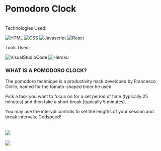 <h1>Pomodoro Clock</h1>
<br />
Technologies Used: 

![HTML](https://img.shields.io/badge/HTML-E34F26?style=for-the-badge&logo=html5&logoColor=white)
![CSS](https://img.shields.io/badge/CSS3-1572B6?style=for-the-badge&logo=css3&logoColor=white)
![Javascript](https://img.shields.io/badge/JavaScript-F7DF1E?style=for-the-badge&logo=javascript&logoColor=black)
![React](https://img.shields.io/badge/React-61DAFB?style=for-the-badge&logo=react&logoColor=black)

Tools Used: 

![VisualStudioCode](https://img.shields.io/badge/Visual%20Studio%20Code-007ACC?style=for-the-badge&logo=visual%20studio%20code&logoColor=white)
![Heroku](https://img.shields.io/badge/Firebase-FFCA28?style=for-the-badge&logo=firebase&logoColor=black)


<h3>WHAT IS A POMODORO CLOCK?</h3>

The pomodoro technique is a productivity hack developed by Francesco Cirillo, named for the tomato-shaped timer he used.

Pick a task you want to focus on for a set period of time (typically 25 minutes) and then take a short break (typically 5 minutes).

You may use the interval controls to set the lengths of your session and break intervals. Godspeed!
<br /><br /><br />
<img src='https://i.imgur.com/iieTu0L.png'></img>
<br /><br />
<img src="https://i.imgur.com/fJtu8Pa.png"></img>
